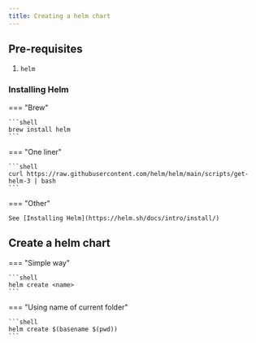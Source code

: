 ```yaml
---
title: Creating a helm chart
---
```


## Pre-requisites

1. `helm`

### Installing Helm

=== "Brew"

    ```shell
    brew install helm
    ```
=== "One liner"

    ```shell
    curl https://raw.githubusercontent.com/helm/helm/main/scripts/get-helm-3 | bash
    ```

=== "Other"

    See [Installing Helm](https://helm.sh/docs/intro/install/)

## Create a helm chart

=== "Simple way"

    ```shell
    helm create <name>
    ```

=== "Using name of current folder"

    ```shell
    helm create $(basename $(pwd))
    ```
